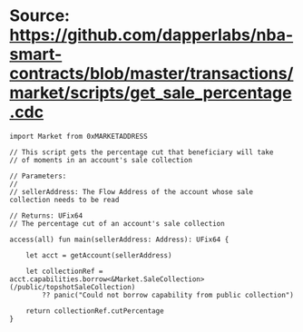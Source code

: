 # Source: https://github.com/dapperlabs/nba-smart-contracts/blob/master/transactions/market/scripts/get_sale_percentage.cdc

```
import Market from 0xMARKETADDRESS

// This script gets the percentage cut that beneficiary will take
// of moments in an account's sale collection

// Parameters:
//
// sellerAddress: The Flow Address of the account whose sale collection needs to be read

// Returns: UFix64
// The percentage cut of an account's sale collection

access(all) fun main(sellerAddress: Address): UFix64 {

    let acct = getAccount(sellerAddress)

    let collectionRef = acct.capabilities.borrow<&Market.SaleCollection>(/public/topshotSaleCollection)
        ?? panic("Could not borrow capability from public collection")
    
    return collectionRef.cutPercentage
}
```